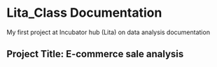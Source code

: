 # Lita_Class Documentation
My first project at Incubator hub (Lita) on data analysis documentation
## Project Title: E-commerce sale analysis
